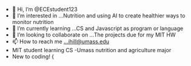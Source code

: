 - 👋 Hi, I’m @ECEstudent123
- 👀 I’m interested in ...Nutrition and using AI to create healthier ways to monitor nutrition
- 🌱 I’m currently learning ...CS and Javascript as program or language
- 💞️ I’m looking to collaborate on ...The projects due for my MIT HW
- 📫 How to reach me ...ihill@umass.edu
- MIT student learning CS
-Umass nutrition and agriculture major
- New to coding!
{

<!---
ECEstudent123/ECEstudent123 is a ✨ special ✨ repository because its `README.md` (this file) appears on your GitHub profile.
You can click the Preview link to take a look at your changes.
--->
